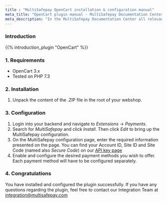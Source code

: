 ```yaml
---
title : "MultiSafepay OpenCart installation & configuration manual"
meta_title: "OpenCart plugin manual - MultiSafepay Documentation Center"
meta_description: "In the MultiSafepay Documentation Center all relevant information regarding our Plugins and API. As well as Support pages for Payment Method, Tools and General Questions. You can also find the contact details of our Support Team and Integration Team."
---
```


### Introduction

{{% introduction_plugin "OpenCart" %}}

### 1. Requirements
- OpenCart 3.x
- Tested on PHP 7.3

### 2. Installation
 1. Unpack the content of the .ZIP file in the root of your webshop.

### 3. Configuration
1. Login into your backend and navigate to _Extensions -> Payments_.
2. Search for _MultiSafepay_ and click _Install_. Then click _Edit_ to bring up the MultiSafepay configuration.
3. On the MultiSafepay configuration page, enter the required information presented on the page. You can find your Account ID, Site ID and Site Code (named also _Secure Code_) on our [API key page](/tools/multisafepay-control/get-your-api-key/)
4. Enable and configure the desired payment methods you wish to offer. Each payment method will have to be configured separately.

### 4. Congratulations
You have installed and configured the plugin successfully. If you have any questions regarding the plugin, feel free to contact our Integration Team at <integration@multisafepay.com>

